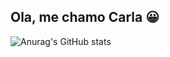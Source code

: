 ## Ola, me chamo Carla 😀

![Anurag's GitHub stats](https://github-readme-stats.vercel.app/api?username=carlafranchi01&theme=synthwave_icons=true)

